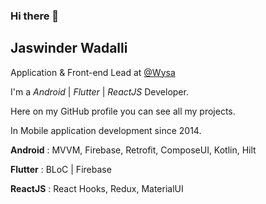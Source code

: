 ### Hi there 👋

## Jaswinder Wadalli

Application & Front-end Lead  at [@Wysa](https://wysa.io)

I'm a _Android_ | _Flutter_ | _ReactJS_ Developer.<br/>

Here on my GitHub profile you can see all my projects.  

In Mobile application development since 2014.

**Android** : MVVM, Firebase, Retrofit, ComposeUI, Kotlin, Hilt 

**Flutter** : BLoC | Firebase

**ReactJS** : React Hooks, Redux, MaterialUI 
